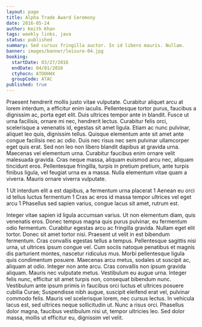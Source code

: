 ```yaml
---
layout: page
title: Alpha Trade Award Ceremony
date: 2016-05-24
author: Keith Khan
tags: weekly links, java
status: published
summary: Sed cursus fringilla auctor. In id libero mauris. Nullam.
banner: images/banner/leisure-04.jpg
booking:
  startDate: 03/27/2016
  endDate: 04/01/2016
  ctyhocn: ATOOHHX
  groupCode: ATAC
published: true
---
```

Praesent hendrerit mollis justo vitae vulputate. Curabitur aliquet arcu at lorem interdum, a efficitur enim iaculis. Pellentesque tortor purus, faucibus a dignissim ac, porta eget elit. Duis ultrices tempor ante in blandit. Fusce ut urna facilisis, ornare mi nec, hendrerit lectus. Curabitur felis orci, scelerisque a venenatis id, egestas sit amet ligula. Etiam ac nunc pulvinar, aliquet leo quis, dignissim tellus. Quisque elementum ante sit amet ante congue facilisis nec ac odio. Duis nec risus nec sem pulvinar ullamcorper eget quis erat. Sed non leo non libero blandit dapibus at gravida urna. Maecenas vel elementum urna. Curabitur faucibus enim ornare velit malesuada gravida. Cras neque massa, aliquam euismod arcu nec, aliquam tincidunt eros. Pellentesque fringilla, turpis in pretium pretium, ante turpis finibus ligula, vel feugiat urna ex a massa. Nulla elementum vitae quam a viverra. Mauris ornare viverra vulputate.

1 Ut interdum elit a est dapibus, a fermentum urna placerat
1 Aenean eu orci id tellus luctus fermentum
1 Cras ac eros id massa tempor ultrices vel eget arcu
1 Phasellus sed sapien varius, congue lacus sit amet, rutrum est.

Integer vitae sapien id ligula accumsan varius. Ut non elementum diam, quis venenatis eros. Donec tempus magna quis purus pulvinar, eu fermentum odio fermentum. Curabitur egestas arcu ac fringilla gravida. Nullam eget elit tortor. Donec sit amet tortor nisi. Praesent ut velit in est bibendum fermentum. Cras convallis egestas tellus a tempus. Pellentesque sagittis nisi urna, ut ultrices ipsum congue vel. Cum sociis natoque penatibus et magnis dis parturient montes, nascetur ridiculus mus.
Morbi pellentesque ligula quis condimentum posuere. Maecenas arcu metus, sodales ut suscipit ac, aliquam at odio. Integer non ante arcu. Cras convallis non ipsum gravida aliquam. Mauris nec vulputate metus. Vestibulum eu augue urna. Integer felis nunc, efficitur sit amet turpis non, consequat bibendum nunc. Vestibulum ante ipsum primis in faucibus orci luctus et ultrices posuere cubilia Curae; Suspendisse nibh augue, suscipit eleifend erat vel, pulvinar commodo felis. Mauris vel scelerisque lorem, nec cursus lectus. In vehicula lacus est, sed ultrices neque sollicitudin ut. Nunc a risus orci. Phasellus dolor magna, faucibus vestibulum nisi ut, tempor ultricies leo. Sed dolor massa, mollis ut efficitur eu, dignissim vel velit.
